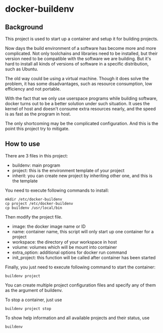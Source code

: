 # docker-buildenv
## Background

This project is used to start up a container and setup it for building projects.

Now days the build environment of a software has become more and more complicated. Not only toolchains and libraries need to be installed, but their version need to be compatible with the software we are building. But it's hard to install all kinds of versions of software in a specific distribution, such as Ubuntu.

The old way could be using a virtual machine. Though it does solve the problem, it has some disadvantages, such as resource consumption, low efficiency and not portable.

With the fact that we only use userspace programs while building software, docker turns out to be a better solution under such situation. It uses the kernel of host and doesn't consume extra resources nearly, and the speed is as fast as the program in host.

The only shortcoming may be the complicated configuration. And this is the point this project try to mitigate.

## How to use

There are 3 files in this project:

- buildenv: main program
- project: this is the environment template of your project
- inherit: you can create new project by inheriting other one, and this is the template

You need to execute following commands to install:

```shell
mkdir /etc/docker-buildenv
cp project /etc/docker-buildenv
cp buildenv /usr/local/bin
```

Then modify the project file.

- image: the docker image name or ID
- name: container name, this script will only start up one container for a project
- workspace: the directory of your workspace in host
- volume: volumes which will be mount into container
- extra_option: additional options for docker run command
- init_project: this function will be called after container has been started

Finally, you just need to execute following command to start the container:

```shell
buildenv project
```

You can create multiple project configuration files and specify any of them as the argument of buildenv.

To stop a container, just use

```shell
buildenv project stop
```

To show help information and all available projects and their status, use

```
buildenv
```

